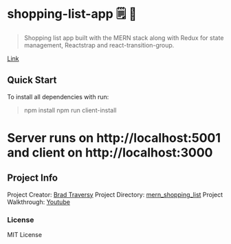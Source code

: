 # shopping-list-app 🗒 🥑

> Shopping list app built with the MERN stack along with Redux for state management, Reactstrap and react-transition-group.

[Link](https://glacial-brushlands-17423.herokuapp.com/)

## Quick Start
To install all dependencies with run:
> npm install
> npm run client-install

# Server runs on http://localhost:5001 and client on http://localhost:3000

## Project Info

Project Creator: [Brad Traversy](http://www.traversymedia.com)
Project Directory: [mern_shopping_list](https://github.com/bradtraversy/mern_shopping_list)
Project Walkthrough: [Youtube](https://www.youtube.com/playlist?list=PLillGF-RfqbbiTGgA77tGO426V3hRF9iE)

### License

MIT License
